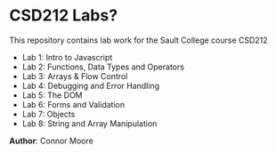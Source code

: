 # CSD212 Labs?
This repository contains lab work for the Sault College
course CSD212 
  - Lab 1: Intro to Javascript 
  - Lab 2: Functions, Data Types and Operators 
  - Lab 3: Arrays & Flow Control 
  - Lab 4: Debugging and Error Handling 
  - Lab 5: The DOM 
  - Lab 6: Forms and Validation 
  - Lab 7: Objects 
  - Lab 8: String and Array Manipulation 
  
**Author**: Connor Moore
